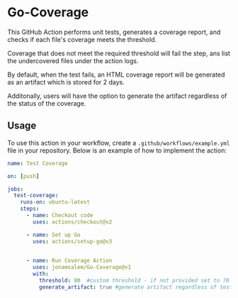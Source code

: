 # Go-Coverage

This GitHub Action performs unit tests, generates a coverage report, and checks if each file's coverage meets the threshold. 

Coverage that does not meet the required threshold will fail the step, ans list the undercovered files under the action logs.

By default, when the test fails, an HTML coverage report will be generated as an artifact which is stored for 2 days. 

Additonally, users will have the option to generate the artifact regardless of the status of the coverage.

## Usage

To use this action in your workflow, create a `.github/workflows/example.yml` file in your repository. Below is an example of how to implement the action:
```yaml
name: Test Coverage

on: [push]

jobs:
  test-coverage:
    runs-on: ubuntu-latest
    steps:
      - name: Checkout code
        uses: actions/checkout@v2

      - name: Set up Go
        uses: actions/setup-go@v3

      
      - name: Run Coverage Action
        uses: jonamsalem/Go-Coverage@v1
        with:
          threshold: 80  #custom threshold - if not provided set to 70
          generate_artifact: true #generate artifact regardless of test status
